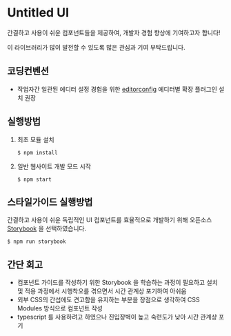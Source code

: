 
# Untitled UI

간결하고 사용이 쉬운 컴포넌트들을 제공하여, 개발자 경험 향상에 기여하고자 합니다!

이 라이브러리가 많이 발전할 수 있도록 많은 관심과 기여 부탁드립니다.

## 코딩컨벤션

- 작업자간 일관된 에디터 설정 경험을 위한 [editorconfig](https://editorconfig.org/) 에디터별 확장 플러그인 설치 권장

## 실행방법

1. 최초 모듈 설치

    ```shell
    $ npm install
    ```

2. 일반 웹사이트 개발 모드 시작

    ```shell
    $ npm start
    ```

## 스타일가이드 실행방법

간결하고 사용이 쉬운 독립적인 UI 컴포넌트를 효율적으로 개발하기 위해 오픈소스 [Storybook](https://storybook.js.org/) 을 선택하였습니다.

```shell
$ npm run storybook
```

## 간단 회고

- 컴포넌트 가이드를 작성하기 위한 Storybook 을 학습하는 과정이 필요하고 설치 및 적용 과정에서 시행착오를 겪으면서 시간 관계상 포기하여 아쉬움
- 외부 CSS의 간섭에도 견고함을 유지하는 부분을 장점으로 생각하여 CSS Modules 방식으로 컴포넌트 작성
- typescript 를 사용하려고 하였으나 진입장벽이 높고 숙련도가 낮아 시간 관계상 포기

